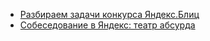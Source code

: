 * [Разбираем задачи конкурса Яндекс.Блиц](https://sohabr.net/habr/post/340594/)    
* [Собеседование в Яндекс: театр абсурда](https://habr.com/ru/post/550088/)    
